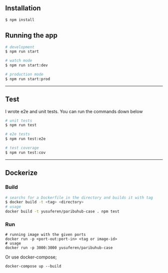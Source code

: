## Installation

```bash
$ npm install
```

## Running the app

```bash
# development
$ npm run start

# watch mode
$ npm run start:dev

# production mode
$ npm run start:prod
```

---

## Test

I wrote e2e and unit tests. You can run the commands down below

```bash
# unit tests
$ npm run test

# e2e tests
$ npm run test:e2e

# test coverage
$ npm run test:cov
```

---

## Dockerize

### Build

```bash
# searchs for a Dockerfile in the directory and builds it with tag
$ docker build -t <tag> <directory>
# usage
docker build -t yusuferen/paribuhub-case . npm test
```

### Run

```shell
# running image with the given ports
docker run -p <port-out:port-in> <tag or image-id>
# usage
docker run -p 3000:3000 yusuferen/paribuhub-case
```

Or use docker-compose;

```shell
docker-compose up --build
```
